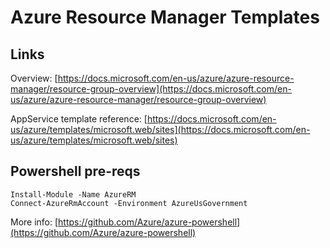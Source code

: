 # Azure Resource Manager Templates

## Links

Overview:
[https://docs.microsoft.com/en-us/azure/azure-resource-manager/resource-group-overview](https://docs.microsoft.com/en-us/azure/azure-resource-manager/resource-group-overview)

AppService template reference:
[https://docs.microsoft.com/en-us/azure/templates/microsoft.web/sites](https://docs.microsoft.com/en-us/azure/templates/microsoft.web/sites)

## Powershell pre-reqs

```
Install-Module -Name AzureRM
Connect-AzureRmAccount -Environment AzureUsGovernment
```

More info: [https://github.com/Azure/azure-powershell](https://github.com/Azure/azure-powershell)